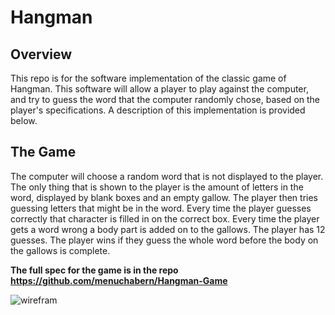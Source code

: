 # Hangman

## Overview
This repo is for the software implementation of the classic game of Hangman. This software will allow a player to play against the computer, and try to guess the word that the computer randomly chose, based on the player's specifications. A description of this implementation is provided below.

## The Game
The computer will choose a random word that is not displayed to the player. The only thing that is shown to the player is the amount of letters in the word, displayed by blank boxes and an empty gallow. The player then tries guessing letters that might be in the word. Every time the player guesses correctly that character is filled in on the correct box. Every time the player gets a word wrong a body part is added on to the gallows. The player has 12 guesses. The player wins if they guess the whole word before the body on the gallows is complete.

**The full spec for the game is in the repo
https://github.com/menuchabern/Hangman-Game**

![wirefram](https://github.com/user-attachments/assets/0bf04c16-236c-4aba-8da1-cebb9d23bed7)
